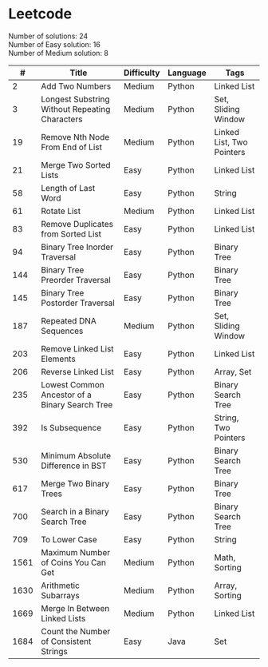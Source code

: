 # Leetcode

Number of solutions: 24 <br/>
Number of Easy solution: 16 <br/>
Number of Medium solution: 8

| #    | Title                                          | Difficulty | Language | Tags                      |
| ---- | ---------------------------------------------- | ---------- | -------- | ------------------------- |
| 2    | Add Two Numbers                                | Medium     | Python   | Linked List               |
| 3    | Longest Substring Without Repeating Characters | Medium     | Python   | Set, Sliding Window       |
| 19   | Remove Nth Node From End of List               | Medium     | Python   | Linked List, Two Pointers |
| 21   | Merge Two Sorted Lists                         | Easy       | Python   | Linked List               |
| 58   | Length of Last Word                            | Easy       | Python   | String                    |
| 61   | Rotate List                                    | Medium     | Python   | Linked List               |
| 83   | Remove Duplicates from Sorted List             | Easy       | Python   | Linked List               |
| 94   | Binary Tree Inorder Traversal                  | Easy       | Python   | Binary Tree               |
| 144  | Binary Tree Preorder Traversal                 | Easy       | Python   | Binary Tree               |
| 145  | Binary Tree Postorder Traversal                | Easy       | Python   | Binary Tree               |
| 187  | Repeated DNA Sequences                         | Medium     | Python   | Set, Sliding Window       |
| 203  | Remove Linked List Elements                    | Easy       | Python   | Linked List               |
| 206  | Reverse Linked List                            | Easy       | Python   | Array, Set                |
| 235  | Lowest Common Ancestor of a Binary Search Tree | Easy       | Python   | Binary Search Tree        |
| 392  | Is Subsequence                                 | Easy       | Python   | String, Two Pointers      |
| 530  | Minimum Absolute Difference in BST             | Easy       | Python   | Binary Search Tree        |
| 617  | Merge Two Binary Trees                         | Easy       | Python   | Binary Tree               |
| 700  | Search in a Binary Search Tree                 | Easy       | Python   | Binary Search Tree        |
| 709  | To Lower Case                                  | Easy       | Python   | String                    |
| 1561 | Maximum Number of Coins You Can Get            | Medium     | Python   | Math, Sorting             |
| 1630 | Arithmetic Subarrays                           | Medium     | Python   | Array, Sorting            |
| 1669 | Merge In Between Linked Lists                  | Medium     | Python   | Linked List               |
| 1684 | Count the Number of Consistent Strings         | Easy       | Java     | Set                       |